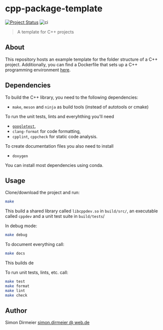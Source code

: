 # cpp-package-template

[![Project
Status](http://www.repostatus.org/badges/latest/concept.svg)](http://www.repostatus.org/#concept)
![ci](https://github.com/dirmeier/cppdev-template/workflows/ci/badge.svg)

> A template for C++ projects

## About

This repository hosts an example template for the folder structure of a C++ project. 
Additionally, you can find a Dockerfile that sets up a C++ programming environment [here](https://github.com/dirmeier/dockerfiles/blob/master/cppenv/Dockerfile).


## Dependencies

To build the C++ library, you need to the following dependencies:

- `make`, `meson` and `ninja` as build tools (instead of autotools or cmake)

To run the unit tests, lints and everyhthing you'll need

- [`googletest`](https://github.com/google/googletest), 
- `clang-format` for code formatting,
- `cpplint`, `cppcheck` for static code analysis.

To create documentation files you also need to install 

- `doxygen`

You can install most dependencies using conda.  

## Usage

Clone/download the project and run:

```bash
make
```

This build a shared library called `libcppdev.so` in `build/src/`, an executable called `cppdev` and 
a unit test suite in `build/tests`/

In debug mode:

```bash
make debug
```

To document everything call:

```bash
make docs
```

This builds de

To run unit tests, lints, etc. call:

```bash
make test
make format
make lint
make check
```

## Author

 Simon Dirmeier <a href="mailto:simon.dirmeier @ web.de">simon.dirmeier @ web.de</a>
